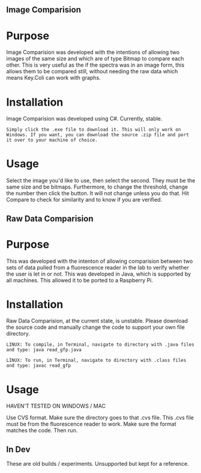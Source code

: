 Image Comparision
--------------
# Purpose
Image Comparision was developed with the intentions of allowing two images of the same size and which are of type Bitmap to compare each other. This is very useful as the if the spectra was in an image form, this allows them to be compared still, without needing the raw data which means Key.Coli can work with graphs.

# Installation 
Image Comparision was developed using C#. Currently, stable.

```
Simply click the .exe file to download it. This will only work on Windows. If you want, you can download the source .zip file and port it over to your machine of choice.
```

# Usage
Select the image you'd like to use, then select the second. They must be the same size and be bitmaps.
Furthermore, to change the threshold, change the number then click the button. It will not change unless you do that.
Hit Compare to check for similarity and to know if you are verified.

Raw Data Comparision
--------------
# Purpose
This was developed with the intenton of allowing comparision between two sets of data pulled from a fluorescence reader in the lab to verify whether the user is let in or not. This was developed in Java, which is supported by all machines. This allowed it to be ported to a Raspberry Pi. 


# Installation 
Raw Data Comparision, at the current state, is unstable. Please download the source code and manually change the code to support your own file directory.

```
LINUX: To compile, in Terminal, navigate to directory with .java files and type: java read_gfp.java
```
```
LINUX: To run, in Terminal, navigate to directory with .class files and type: javac read_gfp
```

# Usage
HAVEN'T TESTED ON WINDOWS / MAC

Use CVS format. Make sure the directory goes to that .cvs file. This .cvs file must be from the fluorescence reader to work. Make sure the format matches the code. Then run.

In Dev
------------
These are old builds / experiments. Unsupported but kept for a reference.
